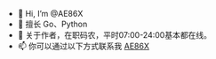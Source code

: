 - 👋 Hi, I’m @AE86X
- 👀 擅长 Go、Python
- 💞️ 关于作者，在职码农，平时07:00-24:00基本都在线。
- 📫 你可以通过以下方式联系我 [AE86X](https://t.me/TBKeFuBot)

<!---
AE86X/AE86X is a ✨ special ✨ repository because its `README.md` (this file) appears on your GitHub profile.
You can click the Preview link to take a look at your changes.
--->
